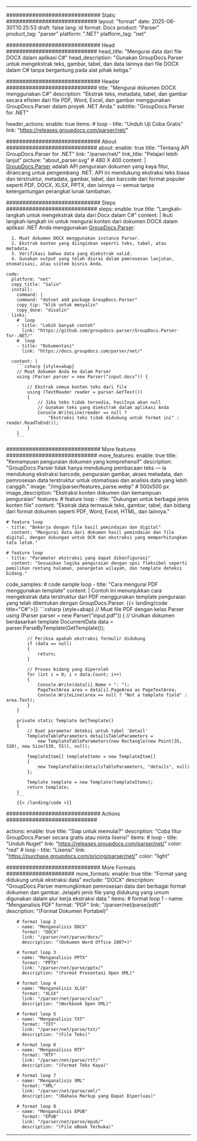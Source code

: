 


---
############################# Static ############################
layout: "format"
date:  2025-06-30T10:25:53
draft: false
lang: id
format: Docx
product: "Parser"
product_tag: "parser"
platform: ".NET"
platform_tag: "net"

############################# Head ############################
head_title: "Mengurai data dari file DOCX dalam aplikasi C#"
head_description: "Gunakan GroupDocs.Parser untuk mengekstrak teks, gambar, tabel, dan data lainnya dari file DOCX dalam C# tanpa bergantung pada alat pihak ketiga."

############################# Header ############################
title: "Mengurai dokumen DOCX menggunakan C#" 
description: "Ekstrak teks, metadata, tabel, dan gambar secara efisien dari file PDF, Word, Excel, dan gambar menggunakan GroupDocs.Parser dalam proyek .NET Anda."
subtitle: "GroupDocs.Parser for .NET" 

header_actions:
  enable: true
  items:
    #  loop
    - title: "Unduh Uji Coba Gratis"
      link: "https://releases.groupdocs.com/parser/net/"
      
############################# About ############################
about:
    enable: true
    title: "Tentang API GroupDocs.Parser for .NET"
    link: "/parser/net/"
    link_title: "Pelajari lebih lanjut"
    picture: "about_parser.svg" # 480 X 400
    content: |
       [GroupDocs.Parser](/parser/net/) adalah API penguraian dokumen yang kaya fitur, dirancang untuk pengembang .NET. API ini mendukung ekstraksi teks biasa dan terstruktur, metadata, gambar, tabel, dan barcode dari format populer seperti PDF, DOCX, XLSX, PPTX, dan lainnya — semua tanpa ketergantungan perangkat lunak tambahan.

############################# Steps ############################
steps:
    enable: true
    title: "Langkah-langkah untuk mengekstrak data dari Docx dalam C#"
    content: |
      Ikuti langkah-langkah ini untuk mengurai konten dari dokumen DOCX dalam aplikasi .NET Anda menggunakan [GroupDocs.Parser](/parser/net/):
      
      1. Muat dokumen DOCX menggunakan instance Parser.
      2. Ekstrak konten yang diinginkan seperti teks, tabel, atau metadata.
      3. Verifikasi bahwa data yang diekstrak valid.
      4. Gunakan output yang telah diurai dalam pemrosesan lanjutan, otomatisasi, atau sistem bisnis Anda.
   
    code:
      platform: "net"
      copy_title: "Salin"
      install:
        command: |
        command: "dotnet add package GroupDocs.Parser"
        copy_tip: "klik untuk menyalin"
        copy_done: "disalin"
      links:
        #  loop
        - title: "Lebih banyak contoh"
          link: "https://github.com/groupdocs-parser/GroupDocs.Parser-for-.NET/"
        #  loop
        - title: "Dokumentasi"
          link: "https://docs.groupdocs.com/parser/net/"
          
      content: |
        ```csharp {style=abap}
        // Muat dokumen Anda ke dalam Parser
        using (Parser parser = new Parser("input.docx")) {

            // Ekstrak semua konten teks dari file
            using (TextReader reader = parser.GetText()) 
            {
                // Jika teks tidak tersedia, hasilnya akan null
                // Gunakan teks yang diekstrak dalam aplikasi Anda
                Console.WriteLine(reader == null ? 
                    "Ekstraksi teks tidak didukung untuk format ini" : reader.ReadToEnd());
            }
        }
        ```  

############################# More features ############################
more_features:
  enable: true
  title: "Kemampuan penguraian dokumen yang komprehensif"
  description: "GroupDocs.Parser tidak hanya mendukung pembacaan teks — ia mendukung ekstraksi barcode, penguraian gambar, akses metadata, dan pemrosesan data terstruktur untuk otomatisasi dan analisis data yang lebih canggih."
  image: "/img/parser/features_parse.webp" # 500x500 px
  image_description: "Ekstraksi konten dokumen dan kemampuan penguraian"
  features:
    # feature loop
    - title: "Dukungan untuk berbagai jenis konten file"
      content: "Ekstrak data termasuk teks, gambar, tabel, dan bidang dari format dokumen seperti PDF, Word, Excel, HTML, dan lainnya."

    # feature loop
    - title: "Bekerja dengan file hasil pemindaian dan digital"
      content: "Mengurai data dari dokumen hasil pemindaian dan file digital, dengan dukungan untuk OCR dan ekstraksi yang memperhitungkan tata letak."

    # feature loop
    - title: "Parameter ekstraksi yang dapat dikonfigurasi"
      content: "Sesuaikan logika penguraian dengan opsi fleksibel seperti pemilihan rentang halaman, penargetan wilayah, dan template deteksi bidang."
      
  code_samples:
    # code sample loop
    - title: "Cara mengurai PDF menggunakan template"
      content: |
        Contoh ini menunjukkan cara mengekstrak data terstruktur dari PDF menggunakan template penguraian yang telah ditentukan dengan GroupDocs.Parser.
        {{< landing/code title="C#">}}
        ```csharp {style=abap}
        //  Muat file PDF dengan kelas Parser
        using (Parser parser = new Parser("input.pdf"))
        {
            // Urutkan dokumen berdasarkan template
            DocumentData data = parser.ParseByTemplate(GetTemplate());

            // Periksa apakah ekstraksi formulir didukung
            if (data == null)
            {
                return;
            }

            // Proses bidang yang diperoleh
            for (int i = 0; i < data.Count; i++)
            {
                Console.Write(data[i].Name + ": ");
                PageTextArea area = data[i].PageArea as PageTextArea;
                Console.WriteLine(area == null ? "Not a template field" : area.Text);
            }
        }

        private static Template GetTemplate()
        {
            // Buat parameter deteksi untuk tabel 'Detail'
            TemplateTableParameters detailsTableParameters = 
                new TemplateTableParameters(new Rectangle(new Point(35, 320), new Size(530, 55)), null);

            TemplateItem[] templateItems = new TemplateItem[]
            {
                new TemplateTable(detailsTableParameters, "details", null)
            };

            Template template = new Template(templateItems);
            return template;
        }
        ```
        {{< /landing/code >}}


############################# Actions ############################

actions:
  enable: true
  title: "Siap untuk memulai?"
  description: "Coba fitur GroupDocs.Parser secara gratis atau minta lisensi"
  items:
    #  loop
    - title: "Unduh Nuget"
      link: "https://releases.groupdocs.com/parser/net/"
      color: "red"
        #  loop
    - title: "Lisensi"
      link: "https://purchase.groupdocs.com/pricing/parser/net/"
      color: "light"


############################# More Formats #####################
more_formats:
    enable: true
    title: "Format yang didukung untuk ekstraksi data"
    exclude: "DOCX"
    description: "GroupDocs.Parser memungkinkan pemrosesan data dari berbagai format dokumen dan gambar. Jelajahi jenis file yang didukung yang umum digunakan dalam alur kerja ekstraksi data."
    items: 
        # format loop 1
        - name: "Menganalisis PDF"
          format: "PDF"
          link: "/parser/net/parse/pdf/"
          description: "(Format Dokumen Portabel)"
          
        # format loop 2
        - name: "Menganalisis DOCX"
          format: "DOCX"
          link: "/parser/net/parse/docx/"
          description: "(Dokumen Word Office 2007+)"
          
        # format loop 3
        - name: "Menganalisis PPTX"
          format: "PPTX"
          link: "/parser/net/parse/pptx/"
          description: "(Format Presentasi Open XML)"
          
        # format loop 4
        - name: "Menganalisis XLSX"
          format: "XLSX"
          link: "/parser/net/parse/xlsx/"
          description: "(Workbook Open XML)"
          
        # format loop 5
        - name: "Menganalisis TXT"
          format: "TXT"
          link: "/parser/net/parse/txt/"
          description: "(File Teks)"
          
        # format loop 6
        - name: "Menganalisis RTF"
          format: "RTF"
          link: "/parser/net/parse/rtf/"
          description: "(Format Teks Kaya)"
          
        # format loop 7
        - name: "Menganalisis XML"
          format: "XML"
          link: "/parser/net/parse/xml/"
          description: "(Bahasa Markup yang Dapat Diperluas)"
          
        # format loop 8
        - name: "Menganalisis EPUB"
          format: "EPUB"
          link: "/parser/net/parse/epub/"
          description: "(File eBook Terbuka)"
         
          

---